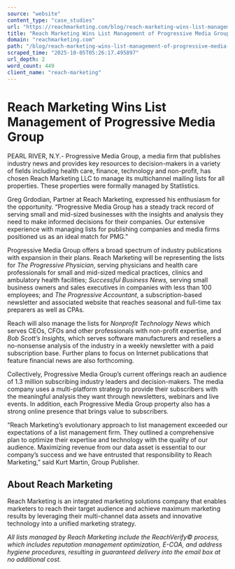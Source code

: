 ```yaml
---
source: "website"
content_type: "case_studies"
url: "https://reachmarketing.com/blog/reach-marketing-wins-list-management-of-progressive-media-group/"
title: "Reach Marketing Wins List Management of Progressive Media Group"
domain: "reachmarketing.com"
path: "/blog/reach-marketing-wins-list-management-of-progressive-media-group/"
scraped_time: "2025-10-05T05:26:17.495897"
url_depth: 2
word_count: 449
client_name: "reach-marketing"
---
```


# Reach Marketing Wins List Management of Progressive Media Group

PEARL RIVER, N.Y.- Progressive Media Group, a media firm that publishes industry news and provides key resources to decision-makers in a variety of fields including health care, finance, technology and non-profit, has chosen Reach Marketing LLC to manage its multichannel mailing lists for all properties. These properties were formally managed by Statlistics.

Greg Grdodian, Partner at Reach Marketing, expressed his enthusiasm for the opportunity. “Progressive Media Group has a steady track record of serving small and mid-sized businesses with the insights and analysis they need to make informed decisions for their companies. Our extensive experience with managing lists for publishing companies and media firms positioned us as an ideal match for PMG.”

Progressive Media Group offers a broad spectrum of industry publications with expansion in their plans. Reach Marketing will be representing the lists for _The Progressive Physician_, serving physicians and health care professionals for small and mid-sized medical practices, clinics and ambulatory health facilities; _Successful Business News,_ serving small business owners and sales executives in companies with less than 100 employees; and _The Progressive Accountant_, a subscription-based newsletter and associated website that reaches seasonal and full-time tax preparers as well as CPAs.

Reach will also manage the lists for _Nonprofit Technology News_ which serves CEOs, CFOs and other professionals with non-profit expertise, and _Bob Scott’s Insights,_ which serves software manufacturers and resellers a no-nonsense analysis of the industry in a weekly newsletter with a paid subscription base. Further plans to focus on Internet publications that feature financial news are also forthcoming.

Collectively, Progressive Media Group’s current offerings reach an audience of 1.3 million subscribing industry leaders and decision-makers. The media company uses a multi-platform strategy to provide their subscribers with the meaningful analysis they want through newsletters, webinars and live events. In addition, each Progressive Media Group property also has a strong online presence that brings value to subscribers.

“Reach Marketing’s evolutionary approach to list management exceeded our expectations of a list management firm. They outlined a comprehensive plan to optimize their expertise and technology with the quality of our audience. Maximizing revenue from our data asset is essential to our company’s success and we have entrusted that responsibility to Reach Marketing,” said Kurt Martin, Group Publisher.

## About Reach Marketing

Reach Marketing is an integrated marketing solutions company that enables marketers to reach their target audience and achieve maximum marketing results by leveraging their multi-channel data assets and innovative technology into a unified marketing strategy.

*All lists managed by Reach Marketing include the ReachVerify© process, which includes reputation management optimization, E-COA, and address hygiene procedures, resulting in guaranteed delivery into the email box at no additional cost.*